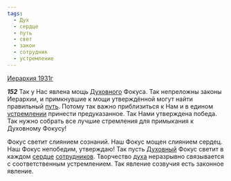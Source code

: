```yaml
---
tags:
  - Дух
  - сердце
  - путь
  - свет
  - закон
  - сотрудник
  - устремление
---
```


[Иерархия 1931г](https://127.0.0.1:4002/agni/1931)

___152___
Так у Нас явлена мощь [Духовного](../../../tags/#Дух) Фокуса. Так непреложны законы Иерархии, и примкнувшие к мощи утверждённой могут найти правильный [путь](../../../tags/#путь). Потому так важно приблизиться к Нам и в едином [устремлении](../../../tags/#[устремление](../../../tags/#устремление)) принести предуказанное. Так Нами утверждена победа. Так нужно собрать все лучшие стремления для примыкания к Духовному Фокусу!   

Фокус светит слиянием сознаний. Наш Фокус мощен слиянием сердец. Наш Фокус непобедим, утверждаю! Так пусть [Духовный](../../../tags/#Дух) Фокус светит в каждом [сердце](../../../tags/#сердце) [сотрудников](../../../tags/#сотрудник). Творчество [духа](../../../tags/#Дух) неразрывно связывается с соответственным устремлением. Так явление созвучия есть законное явление.   

